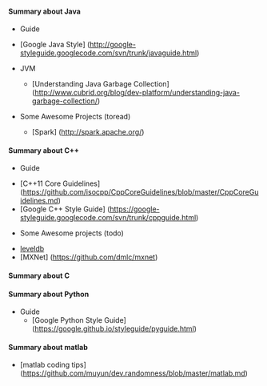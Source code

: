 
#### Summary about Java
 * Guide
  - [Google Java Style] (http://google-styleguide.googlecode.com/svn/trunk/javaguide.html)
 
* JVM
  - [Understanding Java Garbage Collection] (http://www.cubrid.org/blog/dev-platform/understanding-java-garbage-collection/)
  
* Some Awesome Projects (toread)
  - [Spark] (http://spark.apache.org/)

#### Summary about C++
 * Guide
  -  [C++11 Core Guidelines] (https://github.com/isocpp/CppCoreGuidelines/blob/master/CppCoreGuidelines.md)
  -  [Google C++ Style Guide] (https://google-styleguide.googlecode.com/svn/trunk/cppguide.html)

 * Some Awesome projects (todo)
  - [leveldb](https://github.com/google/leveldb)
  - [MXNet] (https://github.com/dmlc/mxnet)

#### Summary about C

#### Summary about Python
* Guide
  - [Google Python Style Guide] (https://google.github.io/styleguide/pyguide.html)

#### Summary about matlab
  - [matlab coding tips] (https://github.com/muyun/dev.randomness/blob/master/matlab.md)
